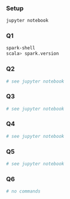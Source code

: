 ### Setup
```bash
jupyter notebook
```

### Q1
```bash
spark-shell
scala> spark.version
```

### Q2
```bash
# see jupyter notebook
```

### Q3
```bash
# see jupyter notebook
```

### Q4
```bash
# see jupyter notebook
```

### Q5
```bash
# see jupyter notebook
```

### Q6
```bash
# no commands
```